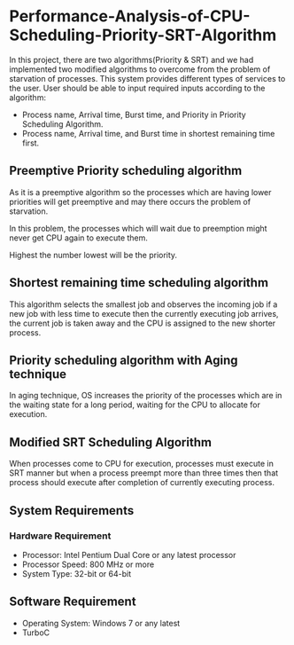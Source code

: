 # Performance-Analysis-of-CPU-Scheduling-Priority-SRT-Algorithm
In this project, there are two algorithms(Priority &amp; SRT) and we had implemented two modified algorithms to overcome from the problem of starvation of processes.
This system provides different types of services to the user.
User should be able to input required inputs according to the algorithm:
   + Process name, Arrival time, Burst time, and Priority in Priority Scheduling Algorithm.
   + Process name, Arrival time, and Burst time in shortest remaining time first.
     
## Preemptive Priority scheduling algorithm
As it is a preemptive algorithm so the processes which are having lower priorities will get preemptive and may there occurs the problem of starvation.

In this problem, the processes which will wait due to preemption might never get CPU again to execute them. 

Highest the number lowest will be the priority.

## Shortest remaining time scheduling algorithm	
This algorithm selects the smallest job and observes the incoming job if a new job with less time to execute then the currently executing job arrives, the current job is taken away and the CPU is assigned to the new shorter process.

## Priority scheduling algorithm with Aging technique
In aging technique, OS increases the priority of the processes which are in the waiting state for a long period, waiting for the CPU to allocate for execution.

## Modified SRT Scheduling Algorithm
When processes come to CPU for execution, processes must execute in SRT manner but when a process preempt more than three times then that process should execute after completion of currently executing process.

## System Requirements

### Hardware Requirement
+ Processor: Intel Pentium Dual Core or any latest processor
+ Processor Speed: 800 MHz or more
+ System Type: 32-bit or 64-bit

## Software Requirement
+ Operating System: Windows 7 or any latest
+ TurboC
